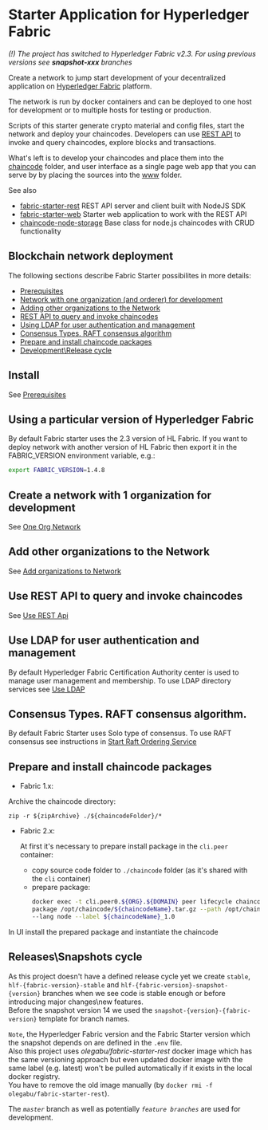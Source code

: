 # Starter Application for Hyperledger Fabric

*(!) The project has switched to Hyperledger Fabric v2.3. For using previous versions see **snapshot-xxx** branches*

Create a network to jump start development of your decentralized application on 
[Hyperledger Fabric](https://www.hyperledger.org/projects/fabric) platform.

The network is run by docker containers and can be deployed to one host for development or to multiple hosts for testing 
or production.

Scripts of this starter generate crypto material and config files, start the network and deploy your chaincodes. 
Developers can use [REST API](https://github.com/olegabu/fabric-starter-rest) to invoke and query chaincodes, 
explore blocks and transactions.

What's left is to develop your chaincodes and place them into the [chaincode](./chaincode) folder, 
and user interface as a single page web app that you can serve by by placing the sources into the [www](./www) folder.

See also

- [fabric-starter-rest](https://github.com/olegabu/fabric-starter-rest) REST API server and client built with NodeJS SDK
- [fabric-starter-web](https://github.com/olegabu/fabric-starter-web) Starter web application to work with the REST API
- [chaincode-node-storage](https://github.com/olegabu/chaincode-node-storage) Base class for node.js chaincodes with CRUD functionality


## Blockchain network deployment

The following sections describe Fabric Starter possibilites in more details:

- [Prerequisites](#install)
- [Network with one organization (and orderer) for development](#example1org)
- [Adding other organizations to the Network](#addorgs)
- [REST API to query and invoke chaincodes](#restapi)
- [Using LDAP for user authentication and management](#restapi)
- [Consensus Types. RAFT consensus algorithm](#consensus-types)
- [Prepare and install chaincode packages ](#chaincode-packages)
- [Development\Release cycle](#releasecycle)



<a name="install"></a>
## Install
See [Prerequisites](docs/install.md)



<a name="setversion"></a>
## Using a particular version of Hyperledger Fabric
By default Fabric starter uses the 2.3 version of HL Fabric. If you want to deploy network with another version of HL Fabric then export it in the 
FABRIC_VERSION environment variable, e.g.:
```bash
export FABRIC_VERSION=1.4.8
```


<a name="example1org"></a>
## Create a network with 1 organization for development
See [One Org Network](docs/network-one-org.md)



<a name="addorgs"></a>
## Add other organizations to the Network
See [Add organizations to Network](docs/network-add-orgs.md)


<a name="restapi"></a>
## Use REST API to query and invoke chaincodes
See [Use REST Api](docs/rest-api.md)


<a name="ldapauth"></a>
## Use LDAP for user authentication and management 
By default Hyperledger Fabric Certification Authority center is used to manage user management and membership. 
To use LDAP directory services see [Use LDAP](docs/ldap.md)


<a name="consensus-types"></a>
## Consensus Types. RAFT consensus algorithm.
By default Fabric Starter uses Solo type of consensus.
To use RAFT consensus see instructions in [Start Raft Ordering Service](docs/raft.md)

<a name="chaincode-packages"></a>
## Prepare and install chaincode packages

- Fabric 1.x:

Archive the chaincode directory:

```zip -r ${zipArchive} ./${chaincodeFolder}/*```

- Fabric 2.x:

  At first it's necessary to prepare install package in the `cli.peer` container:
  - copy source code  folder to `./chaincode` folder (as it's shared with the `cli` container)
  - prepare package:
      ```bash
    docker exec -t cli.peer0.${ORG}.${DOMAIN} peer lifecycle chaincode \
      package /opt/chaincode/${chaincodeName}.tar.gz --path /opt/chaincode/${chaincodeFolder} \
      --lang node --label ${chaincodeName}_1.0
      ```

In UI install the prepared package and instantiate the chaincode

<a name="releasecycle"></a>
## Releases\Snapshots cycle

As this project doesn't have a defined release cycle yet we create `stable`,
`hlf-{fabric-version}-stable` and `hlf-{fabric-version}-snapshot-{version}` 
branches when we see code is stable enough or before introducing major changes\new features.  
Before the snapshot version 14 we used the `snapshot-{version}-{fabric-version}` template for branch names. 

`Note`, the Hyperledger Fabric version and the Fabric Starter version which the snapshot 
depends on are defined in the `.env` file.  
Also this project uses _olegabu/fabric-starter-rest_ docker image which has 
the same versioning approach but even updated docker image with the same label (e.g. latest)
won't be pulled automatically if it exists in the local docker registry.   
You have to remove the old image manually (by `docker rmi -f olegabu/fabric-starter-rest`).    


The _`master`_ branch as well as potentially _`feature branches`_ are used for development.
